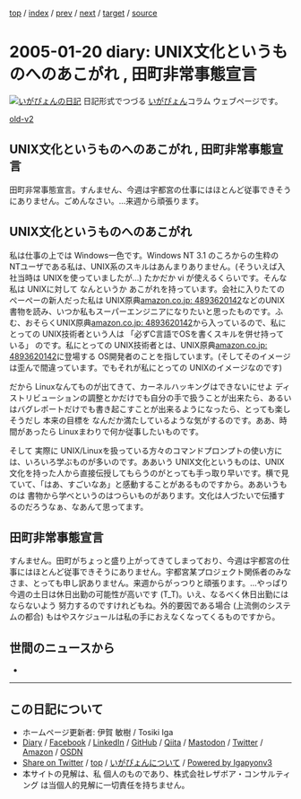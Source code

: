 [top](../index.html) 
 / [index](index.html) 
 / [prev](ig050118.html) 
 / [next](ig050121.html) 
 / [target](https://www.igapyon.jp/igapyon/diary/2005/ig050120.html) 
 / [source](https://github.com/igapyon/diary/blob/master/2005/ig050120.src.md) 

2005-01-20 diary: UNIX文化というものへのあこがれ , 田町非常事態宣言
=====================================================================================================
[![いがぴょんの日記](https://www.igapyon.jp/igapyon/diary/images/iga200306s.jpg "いがぴょん")](https://www.igapyon.jp/igapyon/diary/memo/memoigapyon.html) 日記形式でつづる [いがぴょん](https://www.igapyon.jp/igapyon/diary/memo/memoigapyon.html)コラム ウェブページです。

[old-v2](ig050120-orig.html)

## UNIX文化というものへのあこがれ , 田町非常事態宣言

田町非常事態宣言。すんません、今週は宇都宮の仕事にはほとんど従事できそうにありません。ごめんなさい。…来週から頑張ります。


## UNIX文化というものへのあこがれ

私は仕事の上では Windows一色です。Windows NT 3.1 のころからの生粋の NTユーザである私は、UNIX系のスキルはあんまりありません。(そういえば入社当時は
UNIXを使っていましたが…) たかだか vi が使えるくらいです。そんな私は UNIXに対して なんというか あこがれを持っています。会社に入りたてのぺーぺーの新人だった私は UNIX原典[amazon.co.jp: 4893620142](http://www.amazon.co.jp/exec/obidos/ASIN/4893620142/igapyondiary-22)などのUNIX書物を読み、いつか私もスーパーエンジニアになりたいと思ったものです。ふむ、おそらくUNIX原典[amazon.co.jp: 4893620142](http://www.amazon.co.jp/exec/obidos/ASIN/4893620142/igapyondiary-22)から入っているので、私にとっての UNIX技術者という人は 「必ずC言語でOSを書くスキルを併せ持っている」 のです。私にとっての UNIX技術者とは、UNIX原典[amazon.co.jp: 4893620142](http://www.amazon.co.jp/exec/obidos/ASIN/4893620142/igapyondiary-22)に登場する OS開発者のことを指しています。(そしてそのイメージは歪んで間違っています。でもそれが私にとっての UNIXのイメージなのです)

だから Linuxなんてものが出てきて、カーネルハッキングはできないにせよ ディストリビューションの調整とかだけでも自分の手で扱うことが出来たら、あるいはバグレポートだけでも書き起こすことが出来るようになったら、とっても楽しそうだし 本来の目標を なんだか満たしているような気がするのです。ああ、時間があったら
Linuxまわりで何か従事したいものです。

そして 実際に UNIX/Linuxを扱っている方々のコマンドプロンプトの使い方には、いろいろ学ぶものが多いのです。ああいう UNIX文化というものは、UNIX文化を持った人から直接伝授してもらうのがとっても手っ取り早いです。横で見ていて、「はあ、すごいなあ」と感動することがあるものですから。ああいうものは 書物から学べというのはつらいものがあります。文化は人づたいで伝播するのだろうなぁ、なあんて思ってます。

## 田町非常事態宣言

すんません。田町がちょっと盛り上がってきてしまっており、今週は宇都宮の仕事にはほとんど従事できそうにありません。宇都宮某プロジェクト関係者のみなさま、とっても申し訳ありません。来週からがっつりと頑張ります。…やっぱり今週の土日は休日出勤の可能性が高いです (T_T)。いえ、なるべく休日出勤にはならないよう 努力するのですけれどもね。外的要因である場合
(上流側のシステムの都合) もはやスケジュールは私の手におえなくなってくるものですから。

## 世間のニュースから

*


----------------------------------------------------------------------------------------------------

## この日記について

* ホームページ更新者: 伊賀 敏樹 / Tosiki Iga
* [Diary](https://www.igapyon.jp/igapyon/diary/) / [Facebook](https://www.facebook.com/igapyon) / [LinkedIn](https://www.linkedin.com/in/toshikiiga) / [GitHub](https://github.com/igapyon) / [Qiita](https://qiita.com/igapyon) / [Mastodon](https://social.vivaldi.net/@igapyon) / [Twitter](https://twitter.com/ToshikiIga) / [Amazon](https://www.amazon.co.jp/%E4%BC%8A%E8%B3%80-%E6%95%8F%E6%A8%B9/e/B004LTQWCQ) / [OSDN](https://ja.osdn.net/users/iga/)
* [Share on Twitter](https://twitter.com/intent/tweet?hashtags=igapyon%2Cdiary%2C%E3%81%84%E3%81%8C%E3%81%B4%E3%82%87%E3%82%93&text=UNIX%E6%96%87%E5%8C%96%E3%81%A8%E3%81%84%E3%81%86%E3%82%82%E3%81%AE%E3%81%B8%E3%81%AE%E3%81%82%E3%81%93%E3%81%8C%E3%82%8C+%2C+%E7%94%B0%E7%94%BA%E9%9D%9E%E5%B8%B8%E4%BA%8B%E6%85%8B%E5%AE%A3%E8%A8%80&url=https%3A%2F%2Fwww.igapyon.jp%2Figapyon%2Fdiary%2F2005%2Fig050120.html) / [top](../index.html) / [いがぴょんについて](https://www.igapyon.jp/igapyon/diary/memo/memoigapyon.html) / [Powered by Igapyonv3](https://github.com/igapyon/igapyonv3)
* 本サイトの見解は、私 個人のものであり、株式会社レザボア・コンサルティング は当個人的見解に一切責任を持ちません。 
